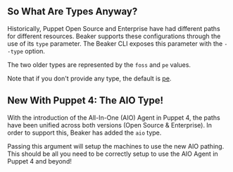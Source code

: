 ## So What Are Types Anyway?

Historically, Puppet Open Source and Enterprise have had different paths for different resources. Beaker supports these configurations through the use of its `type` parameter. The Beaker CLI exposes this parameter with the `--type` option.

The two older types are represented by the `foss` and `pe` values.

Note that if you don't provide any type, the default is [pe](https://github.com/puppetlabs/beaker/blob/master/lib/beaker/options/presets.rb#L131).

## New With Puppet 4: The AIO Type!

With the introduction of the All-In-One (AIO) Agent in Puppet 4, the paths have been unified across both versions (Open Source & Enterprise). In order to support this, Beaker has added the `aio` type.

Passing this argument will setup the machines to use the new AIO pathing. This should be all you need to be correctly setup to use the AIO Agent in Puppet 4 and beyond!
